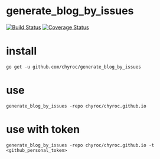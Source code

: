 # generate_blog_by_issues

[![Build Status](https://travis-ci.org/Chyroc/generate_blog_by_issues.svg?branch=master)](https://travis-ci.org/Chyroc/generate_blog_by_issues)
[![Coverage Status](https://coveralls.io/repos/github/Chyroc/generate_blog_by_issues/badge.svg)](https://coveralls.io/github/Chyroc/generate_blog_by_issues)

# install
```
go get -u github.com/chyroc/generate_blog_by_issues
```

# use
```
generate_blog_by_issues -repo chyroc/chyroc.github.io
```

# use with token
```
generate_blog_by_issues -repo chyroc/chyroc.github.io -t <github_personal_token>
```